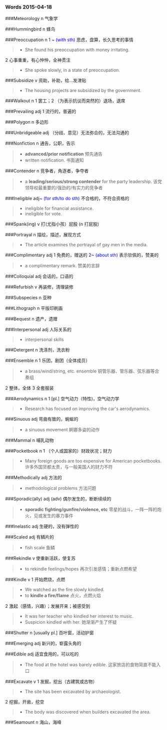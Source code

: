### Words 2015-04-18

###Meteorology
n 气象学

###Hummingbird
n 蜂鸟

###Preoccupation
n 1 <span style="color:blue"> ~ (with sth) </span> 
思虑，盘算，长久思考的事情

> * She found his preoccupation with money irritating.

2 心事重重，有心忡忡，全神贯注

> * She spoke slowly, in a state of preoccupation.

###Subsidize
v 资助，补助，给...发津贴
> * The housing projects are subsidized by the government.

###Walkout
n 1 罢工；2 （为表示抗议而突然的）退场，退席

###Prevailing
adj 1 流行的，普遍的

###Polygon
n 多边形

###Unbridgeable
adj （分歧、意见）无法弥合的，无法沟通的

###Nonfiction
n 通告，公职，告示
> * **advanced/prior notification** 预先通告
> * written notification. 书面通知

###Contender
n 竞争者，角逐者，争夺者
> * a **leading/serious/strong contender** for the party leadership.
该党领导权最重要的/强劲的/有实力的竞争者

###Ineligible
adj<span style="color:blue">~ (for sth/to do sth)</span>
不合格的，不符合资格的
> * ineligible for financial assistance.
> * ineligible for vote.

###Spank(ing)
v 打(尤指小孩）屁股
(n 打屁股)

###Portrayal
n 描绘，描述，展现方式
> * The article examines the portrayal of gay men in the media.

###Complimentary
adj 1 免费的，赠送的
2<span style="color:blue">~ (about sth)</span> 表示钦佩的，赞美的
> * a complimentary remark. 赞美的言辞

###Colloquial
adj 会话的，口语的

###Refurbish
v 再装修，清理装修

###Subspecies
n 亚种

###Lithograph
n 平版印刷画

###Bequest
n 遗产，遗赠

###Interpersonal
adj 人际关系的
> * interpersonal skills

###Detergent
n 洗涤剂，洗衣粉

###Ensemble
n 1 乐团，剧团（全体成员）
> * a brass/wind/string, etc. ensemble 铜管乐器、管乐器、弦乐器等合奏组

2 整体，全体
3 全套服装

###Aerodynamics
n 1 [pl.] 空气动力（特性)，空气动力学
> * Research has focused on improving the car's aerodynamics.

###Sinuous
adj 弯曲有致的，蜿蜒的
> * a sinuous movement 婀娜多姿的动作

###Mammal
n 哺乳动物

###Pocketbook
n 1 （个人或国家的）财政状况；财力
> * Many foreign goods are too expensive for American pocketbooks.
许多外国货都太贵，与一般美国人的财力不符

###Methodically
adj 方法的
> * methodological problems 方法问题

###Sporadic(ally)
adj (adv) 偶尔发生的，断断续续的
> * **sporadic fighting/gunfire/violence, etc** 
零星的战斗，一阵一阵的炮火，见或发生的暴力事件

###Inelastic
adj 生硬的，没有弹性的

###Scaled
adj 有鳞片的
> * fish scale 鱼鳞

###Rekindle
v 使重新活跃，使复苏
> * to rekindle feelings/hopes 再次引发感情；重新点燃希望

###Kindle
v 1 开始燃烧，点燃
> * We watched as the fire slowly kindled.
> * to **kindle a fire/flame** 点火，点燃火焰

2 激起（感情，兴趣）；发展开来；被感受到
> * It was her teacher who kindled her interest to music.
> * Suspicion kindled with her. 她渐渐产生了怀疑

###Shutter
n [usually pl.] 百叶窗，活动护窗

###Emerging
adj 新兴的，崭露头角的

###Edible
adj 适宜食用的，可以吃的
> * The food at the hotel was barely edible. 这家旅店的食物简直不能入口

###Excavate
v 1 发掘，挖出（古建筑或古物）
> * The site has been excavated by archaeologist.

2 挖掘，开凿，挖空
> * The body was discovered when builders excavated the area.

###Seamount
n 海山，海峰
